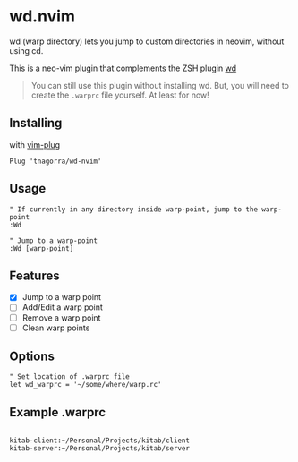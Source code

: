 # wd.nvim

wd (warp directory) lets you jump to custom directories in neovim, without
using cd.

This is a neo-vim plugin that complements the ZSH plugin
[wd](https://github.com/mfaerevaag/wd)

> You can still use this plugin without installing wd. But, you will need to
create the `.warprc` file yourself. At least for now!

## Installing

with [vim-plug](https://github.com/junegunn/vim-plug)
```vim
Plug 'tnagorra/wd-nvim'
```

## Usage

```vim
" If currently in any directory inside warp-point, jump to the warp-point
:Wd

" Jump to a warp-point
:Wd [warp-point]
```

## Features

- [x] Jump to a warp point
- [ ] Add/Edit a warp point
- [ ] Remove a warp point
- [ ] Clean warp points

## Options

```vim
" Set location of .warprc file
let wd_warprc = '~/some/where/warp.rc'
```

## Example .warprc

```

kitab-client:~/Personal/Projects/kitab/client
kitab-server:~/Personal/Projects/kitab/server
```
